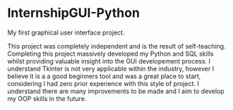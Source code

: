 # InternshipGUI-Python

My first graphical user interface project.

This project was completely independent and is the result of self-teaching. Completing this project massively developed my Python and SQL skills whilst providing valuable insight into the GUI developement process. I understand Tkinter is not very applicable within the industry, however I believe it is a a good beginners tool and was a great place to start, considering I had zero prior experience with this style of project. I understand there are many improvements to be made and I aim to develop my OOP skills in the future. 

